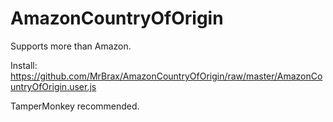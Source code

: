 # AmazonCountryOfOrigin
Supports more than Amazon.

Install: https://github.com/MrBrax/AmazonCountryOfOrigin/raw/master/AmazonCountryOfOrigin.user.js

TamperMonkey recommended.
